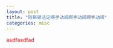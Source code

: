 ```yaml
---
layout: post
title: "阿斯顿法定啊手动阀啊手动阀啊手动阀"
categories: misc
---
```

<div style="color:red">
asdfasdfad
</div>